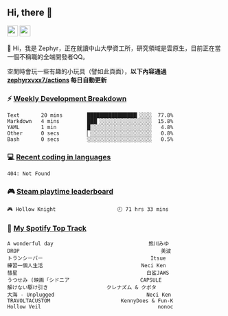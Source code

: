 <!--
**zephyrxvxx7/zephyrxvxx7** is a ✨ _special_ ✨ repository because its `README.md` (this file) appears on your GitHub profile.

Here are some ideas to get you started:

- 🔭 I’m currently working on ...
- 🌱 I’m currently learning ...
- 👯 I’m looking to collaborate on ...
- 🤔 I’m looking for help with ...
- 💬 Ask me about ...
- 📫 How to reach me: ...
- 😄 Pronouns: ...
- ⚡ Fun fact: ...
-->

## Hi, there 👋

<a href="https://www.instagram.com/zephyrxvxx7/"><img src="https://img.shields.io/badge/instagram-3f729b?&style=for-the-badge&logo=instagram&logoColor=white" height=25></a>
<a href="https://zephyrxvxx7.me/"><img src="https://img.shields.io/badge/blog-gray?&style=for-the-badge&logo=hexo&logoColor=white" height=25></a>

👋 Hi，我是 Zephyr，正在就讀中山大學資工所，研究領域是雲原生，目前正在當一個不稱職的全端開發者QQ。

空閒時會玩一些有趣的小玩具（譬如此頁面），**以下內容通過 [zephyrxvxx7/actions](https://github.com/zephyrxvxx7/zephyrxvxx7/actions) 每日自動更新**

### ⚡ [Weekly Development Breakdown](https://gist.github.com/zephyrxvxx7/ee1787313f0772b51494d051b5edde7f)

<!-- code_time start -->

```text
Text       20 mins        ████████████████▎░░░░  77.8%
Markdown   4 mins         ███▎░░░░░░░░░░░░░░░░░  15.8%
YAML       1 min          █░░░░░░░░░░░░░░░░░░░░   4.8%
Other      0 secs         ▏░░░░░░░░░░░░░░░░░░░░   0.8%
Bash       0 secs         ░░░░░░░░░░░░░░░░░░░░░   0.5%
```

<!-- code_time end -->

### 💻 [Recent coding in languages](https://gist.github.com/zephyrxvxx7/08c5ff0fead26978490fef5d749f43ea)

<!-- code_diff start -->

```text
404: Not Found
```

<!-- code_diff end -->

### 🎮 [Steam playtime leaderboard](https://gist.github.com/zephyrxvxx7/f77b8978877f959b69d84723c43a4a64)

<!-- steam_time start -->

```text
🎮 Hollow Knight                    🕘 71 hrs 33 mins
```

<!-- steam_time end -->

### 🎵 [My Spotify Top Track](https://gist.github.com/zephyrxvxx7/fe159fde5ec9ebea27e03dd63a71e78f)

<!-- spotify_track start -->

```text
A wonderful day                               熊川みゆ
DROP                                              美波
トランシーバー                                   Itsue
練習一個人生活                                Neci Ken
彗星                                          白鲨JAWS
うつせみ (映画「シドニア                       CAPSULE
解けない駆け引き                   クレナズム & クボタ
大海 - Unplugged                              Neci Ken
TRAVOLTACUSTOM                       KennyDoes & Fun-K
Hollow Veil                                      nonoc
```

<!-- spotify_track end -->
